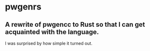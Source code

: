 # pwgenrs

## A rewrite of pwgencc to Rust so that I can get acquainted with the language. 

I was surprised by how simple it turned out.